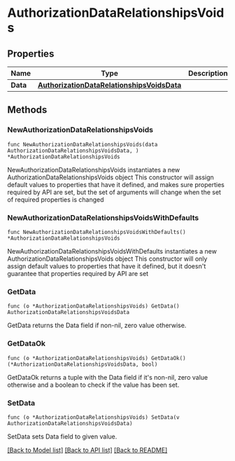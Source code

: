 # AuthorizationDataRelationshipsVoids

## Properties

Name | Type | Description | Notes
------------ | ------------- | ------------- | -------------
**Data** | [**AuthorizationDataRelationshipsVoidsData**](AuthorizationDataRelationshipsVoidsData.md) |  | 

## Methods

### NewAuthorizationDataRelationshipsVoids

`func NewAuthorizationDataRelationshipsVoids(data AuthorizationDataRelationshipsVoidsData, ) *AuthorizationDataRelationshipsVoids`

NewAuthorizationDataRelationshipsVoids instantiates a new AuthorizationDataRelationshipsVoids object
This constructor will assign default values to properties that have it defined,
and makes sure properties required by API are set, but the set of arguments
will change when the set of required properties is changed

### NewAuthorizationDataRelationshipsVoidsWithDefaults

`func NewAuthorizationDataRelationshipsVoidsWithDefaults() *AuthorizationDataRelationshipsVoids`

NewAuthorizationDataRelationshipsVoidsWithDefaults instantiates a new AuthorizationDataRelationshipsVoids object
This constructor will only assign default values to properties that have it defined,
but it doesn't guarantee that properties required by API are set

### GetData

`func (o *AuthorizationDataRelationshipsVoids) GetData() AuthorizationDataRelationshipsVoidsData`

GetData returns the Data field if non-nil, zero value otherwise.

### GetDataOk

`func (o *AuthorizationDataRelationshipsVoids) GetDataOk() (*AuthorizationDataRelationshipsVoidsData, bool)`

GetDataOk returns a tuple with the Data field if it's non-nil, zero value otherwise
and a boolean to check if the value has been set.

### SetData

`func (o *AuthorizationDataRelationshipsVoids) SetData(v AuthorizationDataRelationshipsVoidsData)`

SetData sets Data field to given value.



[[Back to Model list]](../README.md#documentation-for-models) [[Back to API list]](../README.md#documentation-for-api-endpoints) [[Back to README]](../README.md)


